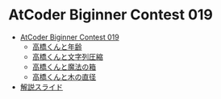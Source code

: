 AtCoder Biginner Contest 019
============================

- [AtCoder Biginner Contest 019](http://abc019.contest.atcoder.jp/)
    - [高橋くんと年齢](http://abc019.contest.atcoder.jp/tasks/abc019_1)
    - [高橋くんと文字列圧縮](http://abc019.contest.atcoder.jp/tasks/abc019_2)
    - [高橋くんと魔法の箱](http://abc019.contest.atcoder.jp/tasks/abc019_3)
    - [高橋くんと木の直径](http://abc019.contest.atcoder.jp/tasks/abc019_4)
- [解説スライド](http://www.slideshare.net/chokudai/abc019)
